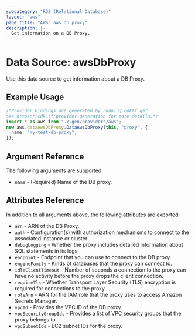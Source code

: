 ```yaml
---
subcategory: "RDS (Relational Database)"
layout: "aws"
page_title: "AWS: aws_db_proxy"
description: |-
  Get information on a DB Proxy.
---
```


# Data Source: awsDbProxy

Use this data source to get information about a DB Proxy.

## Example Usage

```typescript
/*Provider bindings are generated by running cdktf get.
See https://cdk.tf/provider-generation for more details.*/
import * as aws from "./.gen/providers/aws";
new aws.dataAwsDbProxy.DataAwsDbProxy(this, "proxy", {
  name: "my-test-db-proxy",
});

```

## Argument Reference

The following arguments are supported:

* `name` - (Required) Name of the DB proxy.

## Attributes Reference

In addition to all arguments above, the following attributes are exported:

* `arn` - ARN of the DB Proxy.
* `auth` - Configuration(s) with authorization mechanisms to connect to the associated instance or cluster.
* `debugLogging` - Whether the proxy includes detailed information about SQL statements in its logs.
* `endpoint` - Endpoint that you can use to connect to the DB proxy.
* `engineFamily` - Kinds of databases that the proxy can connect to.
* `idleClientTimeout` - Number of seconds a connection to the proxy can have no activity before the proxy drops the client connection.
* `requireTls` - Whether Transport Layer Security (TLS) encryption is required for connections to the proxy.
* `roleArn` - ARN for the IAM role that the proxy uses to access Amazon Secrets Manager.
* `vpcId` - Provides the VPC ID of the DB proxy.
* `vpcSecurityGroupIds` - Provides a list of VPC security groups that the proxy belongs to.
* `vpcSubnetIds` - EC2 subnet IDs for the proxy.
